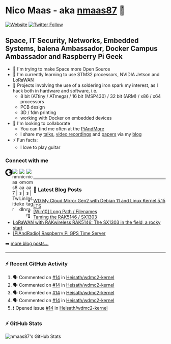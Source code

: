 # Nico Maas - aka [nmaas87][website] 👋

[![Website](https://img.shields.io/website?label=nico-maas.de&style=for-the-badge&url=https%3A%2F%2Fwww.nico-maas.de)](https://www.nico-maas.de)
[![Twitter Follow](https://img.shields.io/twitter/follow/nmaas87?color=1DA1F2&logo=twitter&style=for-the-badge)](https://twitter.com/intent/follow?original_referer=https%3A%2F%2Fgithub.com%2Fnmaas87&screen_name=nmaas87)

## Space, IT Security, Networks, Embedded Systems, balena Ambassador, Docker Campus Ambassador and Raspberry Pi Geek

- 🔭 I'm trying to make Space more Open Source
- 🌱 I'm currently learning to use STM32 processors, NVIDIA Jetson and LoRaWAN
- 🎉 Projects involving the use of a soldering iron spark my interest, as I hack both in hardware and software, i.e.
  - 8 bit (ATtiny / ATmega) / 16 bit (MSP430) / 32 bit (ARM) / x86 / x64 processors
  - PCB design
  - 3D / fdm printing
  - working with Docker on embedded devices
- 👯 I'm looking to collaborate
  - You can find me often at the [PiAndMore][piandmore]
  - I share my [talks], [video recordings] and [papers] via my [blog][website]
- ⚡ Fun facts:
  - I love to play guitar

### Connect with me

[<img align="left" alt="nico-maas.de" width="22px" src="https://raw.githubusercontent.com/iconic/open-iconic/master/svg/globe.svg" />][website]
[<img align="left" alt="nmaas87 | Twitter" width="22px" src="https://cdn.jsdelivr.net/npm/simple-icons@v3/icons/twitter.svg" />][twitter]
[<img align="left" alt="nicomaas | LinkedIn" width="22px" src="https://cdn.jsdelivr.net/npm/simple-icons@v3/icons/linkedin.svg" />][linkedin]
[<img align="left" alt="nicomaas | Instagram" width="22px" src="https://cdn.jsdelivr.net/npm/simple-icons@v3/icons/keybase.svg" />][keybase]

<br />

---

### 📕 Latest Blog Posts

<!-- BLOG-POST-LIST:START -->
- [WD My Cloud Mirror Gen2 with Debian 11 and Linux Kernel 5.15 LTS](https://www.nico-maas.de/?p=2469)
- [[Win10] Long Path / Filenames](https://www.nico-maas.de/?p=2460)
- [Taming the RAK5146 / SX1303](https://www.nico-maas.de/?p=2451)
- [LoRaWAN with RAKwireless RAK5146: The SX1303 in the field, a rocky start](https://www.nico-maas.de/?p=2414)
- [[PiAndRadio] Raspberry Pi GPS Time Server](https://www.nico-maas.de/?p=2402)
<!-- BLOG-POST-LIST:END -->

➡️ [more blog posts...](https://www.nico-maas.de)

---

### :zap: Recent GitHub Activity
  
<!--START_SECTION:activity-->
1. 🗣 Commented on [#14](https://github.com/Heisath/wdmc2-kernel/issues/14) in [Heisath/wdmc2-kernel](https://github.com/Heisath/wdmc2-kernel)
2. 🗣 Commented on [#14](https://github.com/Heisath/wdmc2-kernel/issues/14) in [Heisath/wdmc2-kernel](https://github.com/Heisath/wdmc2-kernel)
3. 🗣 Commented on [#14](https://github.com/Heisath/wdmc2-kernel/issues/14) in [Heisath/wdmc2-kernel](https://github.com/Heisath/wdmc2-kernel)
4. 🗣 Commented on [#14](https://github.com/Heisath/wdmc2-kernel/issues/14) in [Heisath/wdmc2-kernel](https://github.com/Heisath/wdmc2-kernel)
5. ❗️ Opened issue [#14](https://github.com/Heisath/wdmc2-kernel/issues/14) in [Heisath/wdmc2-kernel](https://github.com/Heisath/wdmc2-kernel)
<!--END_SECTION:activity-->

### :zap: GitHub Stats

  <img align="left" alt="nmaas87's GitHub Stats" src="https://github-readme-stats.codestackr.vercel.app/api?username=nmaas87&show_icons=true&hide_border=true" />


[website]: https://www.nico-maas.de
[twitter]: https://twitter.com/nmaas87
[linkedin]: https://linkedin.com/in/nicomaas
[keybase]: https://keybase.io/nicomaas
[piandmore]: https://piandmore.de/en/
[talks]: https://www.nico-maas.de/?cat=392
[video recordings]: https://www.nico-maas.de/?page_id=1244
[papers]: https://www.nico-maas.de/?cat=301
